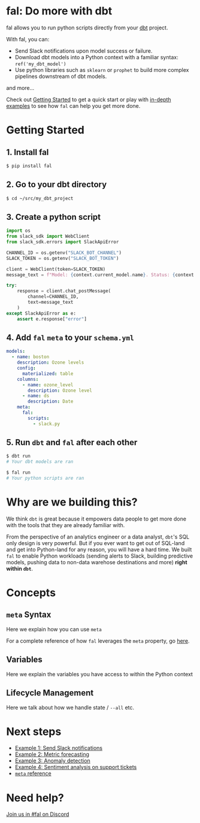 # fal: Do more with dbt
fal allows you to run python scripts directly from your [dbt](https://www.getdbt.com/) project.

With fal, you can:
- Send Slack notifications upon model success or failure.
- Download dbt models into a Python context with a familiar syntax: `ref('my_dbt_model')`
- Use python libraries such as `sklearn` or `prophet` to build more complex pipelines downstream of dbt models.

and more...

Check out [Getting Started](#getting-started) to get a quick start or play with [in-depth examples](#next-steps) to see how `fal` can help you get more done.


# Getting Started

## 1. Install fal
```bash
$ pip install fal
```

## 2. Go to your dbt directory
```bash
$ cd ~/src/my_dbt_project
```

## 3. Create a python script
```python
import os
from slack_sdk import WebClient
from slack_sdk.errors import SlackApiError

CHANNEL_ID = os.getenv("SLACK_BOT_CHANNEL")
SLACK_TOKEN = os.getenv("SLACK_BOT_TOKEN")

client = WebClient(token=SLACK_TOKEN)
message_text = f"Model: {context.current_model.name}. Status: {context.current_model.status}."

try:
    response = client.chat_postMessage(
        channel=CHANNEL_ID,
        text=message_text
    )
except SlackApiError as e:
    assert e.response["error"]
```
## 4. Add `fal` `meta` to your `schema.yml`
```yaml
models:
  - name: boston
    description: Ozone levels
    config:
      materialized: table
    columns:
      - name: ozone_level
        description: Ozone level
      - name: ds
        description: Date
    meta:
      fal:
        scripts:
          - slack.py
```
## 5. Run `dbt` and `fal` after each other
```bash
$ dbt run
# Your dbt models are ran

$ fal run
# Your python scripts are ran
```


# Why are we building this?
We think `dbt` is great because it empowers data people to get more done with the tools that they are already familiar with. 

From the perspective of an analytics engineer or a data analyst, `dbt`'s SQL only design is very powerful. But if you ever want to get out of SQL-land and get into Python-land for any reason, you will have a hard time. We built `fal` to enable Python workloads (sending alerts to Slack, building predictive models, pushing data to non-data warehose destinations and more) **right within `dbt`**.

# Concepts
## `meta` Syntax
Here we explain how you can use `meta`

For a complete reference of how `fal` leverages the `meta` property, go [here](docs/meta-reference.md).

## Variables
Here we explain the variables you have access to within the Python context

## Lifecycle Management
Here we talk about how we handle state / `--all` etc.

# Next steps
- [Example 1: Send Slack notifications](docs/slack-example.md)
- [Example 2: Metric forecasting](docs/metric-forecast.md)
- [Example 3: Anomaly detection](docs/anomaly-detection.md)
- [Example 4: Sentiment analysis on support tickets](docs/sentiment-analysis.md)
- [`meta` reference](docs/meta-reference.md)

# Need help?
[Join us in #fal on Discord](https://discord.gg/)
